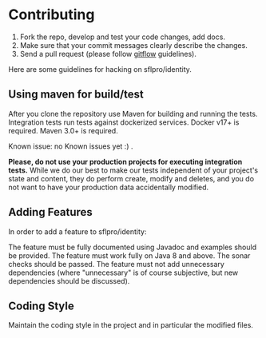 Contributing
============

1. Fork the repo, develop and test your code changes, add docs.
2. Make sure that your commit messages clearly describe the changes.
3. Send a pull request (please follow [gitflow](https://nvie.com/posts/a-successful-git-branching-model/) guidelines).


Here are some guidelines for hacking on sflpro/identity.


Using maven for build/test
--------------------------
After you clone the repository use Maven for building and running the tests. 
Integration tests run tests against dockerized services.
Docker v17+ is required.
Maven 3.0+ is required.


Known issue: no Known issues yet :) .

**Please, do not use your production projects for executing integration tests.** While we do our best to make our tests independent of your project's state and content, they do perform create, modify and deletes, and you do not want to have your production data accidentally modified.

Adding Features
---------------
In order to add a feature to  sflpro/identity:

The feature must be fully documented using Javadoc and examples should be provided.
The feature must work fully on Java 8 and above.
The sonar checks should be passed.
The feature must not add unnecessary dependencies (where "unnecessary" is of course subjective,
but new dependencies should be discussed).

Coding Style
------------
Maintain the coding style in the project and in particular the modified files.